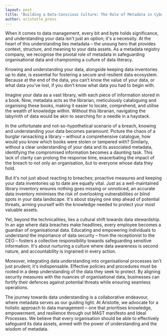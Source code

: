 ```yaml
---
layout: post
title: "Building a Data-Conscious Culture: The Role of Metadata in Cybersecurity and Data Management"
author: aristotle_press
---
```


When it comes to data management, every bit and byte holds significance, and understanding your data isn't just an option; it's a necessity. At the heart of this understanding lies metadata – the unsung hero that provides context, structure, and meaning to your data assets. As a metadata registry company, we recognise the pivotal role of metadata in safeguarding organisational data and championing a culture of data literacy.

Knowing and understanding your data, alongside keeping data inventories up to date, is essential for fostering a secure and resilient data ecosystem. Because at the end of the data, you can’t know the value of your data, or what data you’ve lost, if you don’t know what data you had to begin with.

Imagine your data as a vast library, with each piece of information stored in a book. Now, metadata acts as the librarian, meticulously cataloguing and organising these books, making it easier to locate, comprehend, and utilise the wealth of knowledge within. Without this librarian, navigating the labyrinth of data would be akin to searching for a needle in a haystack.

In the unfortunate and not-so-hypothetical scenario of a breach, knowing and understanding your data becomes paramount. Picture the chaos of a burglar ransacking a library – without a comprehensive catalogue, how would you know which books were stolen or tampered with? Similarly, without a clear understanding of your data and its associated metadata, identifying the compromised information becomes a daunting task. This lack of clarity can prolong the response time, exacerbating the impact of the breach to not only an organisation, but to everyone whose data they hold.

But it's not just about reacting to breaches; proactive measures and keeping your data inventories up to date are equally vital. Just as a well-maintained library inventory ensures nothing goes missing or unnoticed, an accurate data inventory minimises the risk of overlooking vulnerabilities or blind spots in your data landscape. It's about staying one step ahead of potential threats, arming yourself with the knowledge needed to protect your most valuable assets.

Yet, beyond the technicalities, lies a cultural shift towards data stewardship. In an age where data breaches make headlines, every employee becomes a guardian of organisational data. Educating and empowering individuals to understand the importance of data security – from the receptionist to the CEO – fosters a collective responsibility towards safeguarding sensitive information. It's about nurturing a culture where data awareness is second nature, and accountability is ingrained in every action.

Moreover, integrating data understanding into organisational processes isn't just prudent; it's indispensable. Effective policies and procedures must be rooted in a deep understanding of the data they seek to protect. By aligning security measures with the nuances of organisational data, businesses can fortify their defences against potential threats while ensuring seamless operations. 

The journey towards data understanding is a collaborative endeavour, where metadata serves as our guiding light. At Aristotle, we advocate for a holistic approach to data management – one that prioritises knowledge, empowerment, and resilience through out MAST manifesto and Ideal Processes. We believe that every organisation should be able to effectively safeguard its data assets, armed with the power of understanding and the wisdom of metadata.
